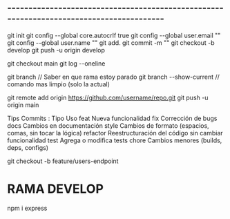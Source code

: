 
## ---------------------------------------------------------------------------------------- ##


git init
git config --global core.autocrlf true
git config --global user.email ""
git config --global user.name ""
git add.
git commit -m ""
git checkout -b develop
git push -u origin develop

git checkout main
git log --oneline

git branch // Saber en que rama estoy parado
git branch --show-current // comando mas limpio (solo la actual)

git remote add origin https://github.com/username/repo.git
git push -u origin main

Tips Commits :
    Tipo	Uso
    feat	Nueva funcionalidad
    fix	Corrección de bugs
    docs	Cambios en documentación
    style	Cambios de formato (espacios, comas, sin tocar la lógica)
    refactor	Reestructuración del código sin cambiar funcionalidad
    test	Agrega o modifica tests
    chore	Cambios menores (builds, deps, configs)

    

git checkout -b feature/users-endpoint

# RAMA DEVELOP

npm i express
